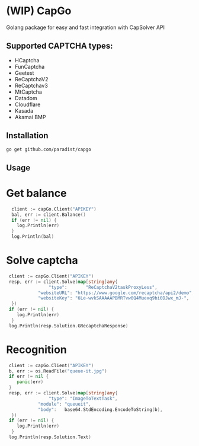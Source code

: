 # (WIP) CapGo
Golang package for easy and fast integration with CapSolver API
## Supported CAPTCHA types:
- HCaptcha
- FunCaptcha
- Geetest
- ReCaptchaV2
- ReCaptchav3
- MtCaptcha
- Datadom
- Cloudflare
- Kasada
- Akamai BMP


## Installation

```sh
go get github.com/paradist/capgo
```



## Usage
# Get balance
```go
  client := capGo.Client("APIKEY")
  bal, err := client.Balance()
  if (err != nil) {
    log.Println(err)
  }
  log.Println(bal)
```

# Solve captcha
```go
 client := capGo.Client("APIKEY")
 resp, err := client.Solve(map[string]any{
		        "type":       "ReCaptchaV2taskProxyLess",
            "websiteURL": "https://www.google.com/recaptcha/api2/demo",
            "websiteKey": "6Le-wvkSAAAAAPBMRTvw0Q4Muexq9bi0DJwx_mJ-",
  })
 if (err != nil) {
    log.Println(err)
  }
 log.Println(resp.Solution.GRecaptchaResponse)
```

# Recognition
```go
 client := capGo.Client("APIKEY")
 b, err := os.ReadFile("queue-it.jpg")
 if err != nil {
    panic(err)
 }
 resp, err := client.Solve(map[string]any{
		        "type": "ImageToTextTask",
            "module": "queueit",
            "body":   base64.StdEncoding.EncodeToString(b),
  })
 if (err != nil) {
    log.Println(err)
  }
 log.Println(resp.Solution.Text)
```

